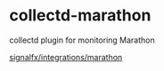 # collectd-marathon
collectd plugin for monitoring Marathon

[signalfx/integrations/marathon](https://github.com/signalfx/integrations/tree/master/collectd-marathon)